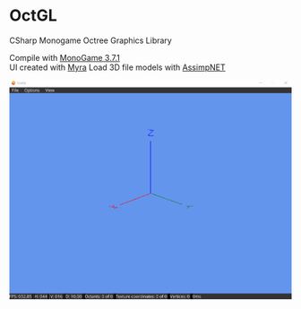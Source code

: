 # OctGL
CSharp Monogame Octree Graphics Library


Compile with [MonoGame 3.7.1](https://community.monogame.net/t/monogame-3-7-1-release/11173)  
UI created with [Myra](https://github.com/rds1983/Myra)
Load 3D file models with [AssimpNET](https://github.com/assimp/assimp-net)

![Demo](https://raw.githubusercontent.com/alexandrelozano/OctGL/master/OctGL/Resources/demo.gif)

